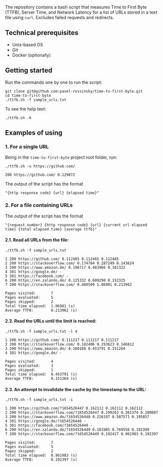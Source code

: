 The repository contains a bash script that measures Time to First Byte (TTFB), Server Time, and Network Latency for a list of URLs stored in a text file using `curl`. Excludes failed requests and redirects.

## Technical prerequisites
- Unix-based OS
- Git
- Docker (optionally)

## Getting started
Run the commands one by one to run the script:
```
git clone git@github.com:pavel-rossinsky/time-to-first-byte.git
cd time-to-first-byte
./ttfb.sh -f sample_urls.txt
```
To see the help text:
```
./ttfb.sh -h
```

## Examples of using
### 1. For a single URL
Being in the `time-to-first-byte` project root folder, run:
```
./ttfb.sh -u https://github.com/

200 https://github.com/ 0.129872
```
The output of the script has the format
```
"{http response code} {url} {elapsed time}"
```

### 2. For a file containing URLs
The output of the script has the format
```
"{request number} {http response code} {url} {current url elapsed time} {total elapsed time} {average ttfb}"
```
#### 2.1. Read all URLs from the file:
```
./ttfb.sh -f sample_urls.txt

1 200 https://github.com/ 0.112465 0.112465 0.112465
2 200 https://stackoverflow.com/ 0.174784 0.287249 0.143624
3 200 https://www.amazon.de/ 0.196717 0.483966 0.161322
4 301 https://google.de/ -
5 301 https://facebook.com/ -
6 200 https://en.zalando.de/ 0.125332 0.609298 0.152325
7 200 https://stackoverflow.com/ 0.460509 1.06981 0.213962

Pages visited:       7
Pages evaluated:     5
Pages skipped:       2
Total time elapsed:  1.06981 (s)
Average TTFB:        0.213962 (s)

```

#### 2.2. Read the URLs until the limit is reached:
```
./ttfb.sh -f sample_urls.txt -l 4

1 200 https://github.com/ 0.111217 0.111217 0.111217
2 200 https://stackoverflow.com/ 0.182406 0.293623 0.146812
3 200 https://www.amazon.de/ 0.160168 0.453791 0.151264
4 301 https://google.de/ -

Pages visited:       4
Pages evaluated:     3
Pages skipped:       1
Total time elapsed:  0.453791 (s)
Average TTFB:        0.151264 (s)
```

#### 2.3. An attempt to invalidate the cache by the timestamp to the URL:
```
./ttfb.sh -f sample_urls.txt -i

1 200 https://github.com/?1654526447 0.162112 0.162112 0.162112
2 200 https://stackoverflow.com/?1654526447 0.199262 0.361374 0.180687
3 200 https://www.amazon.de/?1654526448 0.226197 0.587571 0.195857
4 301 https://google.de/?1654526448 -
5 301 https://facebook.com/?1654526449 -
6 200 https://en.zalando.de/?1654526449 0.181985 0.769556 0.192389
7 200 https://stackoverflow.com/?1654526449 0.192427 0.961983 0.192397

Pages visited:       7
Pages evaluated:     5
Pages skipped:       2
Total time elapsed:  0.961983 (s)
Average TTFB:        0.192397 (s)
```
